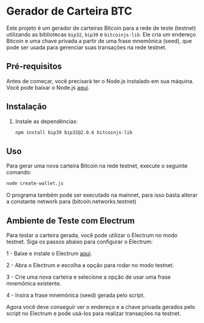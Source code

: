 # Gerador de Carteira BTC

Este projeto é um gerador de carteiras Bitcoin para a rede de teste (testnet) utilizando as bibliotecas `bip32`, `bip39` e `bitcoinjs-lib`. Ele cria um endereço Bitcoin e uma chave privada a partir de uma frase mnemônica (seed), que pode ser usada para gerenciar suas transações na rede testnet.

## Pré-requisitos

Antes de começar, você precisará ter o Node.js instalado em sua máquina. Você pode baixar o Node.js [aqui](https://nodejs.org/).

## Instalação
1. Instale as dependências:
    ```bash
    npm install bip39 bip32@2.0.6 bitcoinjs-lib
    ```

## Uso

Para gerar uma nova carteira Bitcoin na rede testnet, execute o seguinte comando:

```bash
node create-wallet.js
```

O programa também pode ser executado na mainnet, para isso basta alterar a constante network para (bitcoin.networks.testnet)

## Ambiente de Teste com Electrum

Para testar a carteira gerada, você pode utilizar o Electrum no modo testnet. Siga os passos abaixo para configurar o Electrum:

1 - Baixe e instale o Electrum <a href="https://electrum.org/#download">aqui</a>.

2 - Abra o Electrum e escolha a opção para rodar no modo testnet.

3 - Crie uma nova carteira e selecione a opção de usar uma frase mnemônica existente.

4 - Insira a frase mnemônica (seed) gerada pelo script.

Agora você deve conseguir ver o endereço e a chave privada gerados pelo script no Electrum e pode usá-los para realizar transações na testnet.
